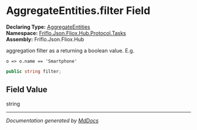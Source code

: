 ﻿<!--  
  <auto-generated>   
    The contents of this file were generated by a tool.  
    Changes to this file may be list if the file is regenerated  
  </auto-generated>   
-->

# AggregateEntities.filter Field

**Declaring Type:** [AggregateEntities](../index.md)  
**Namespace:** [Friflo.Json.Fliox.Hub.Protocol.Tasks](../../index.md)  
**Assembly:** Friflo.Json.Fliox.Hub

aggregation filter as a             returning a boolean value. E.g.

```
o => o.name == 'Smartphone'
```
```csharp
public string filter;
```

## Field Value

string

___

*Documentation generated by [MdDocs](https://github.com/ap0llo/mddocs)*
